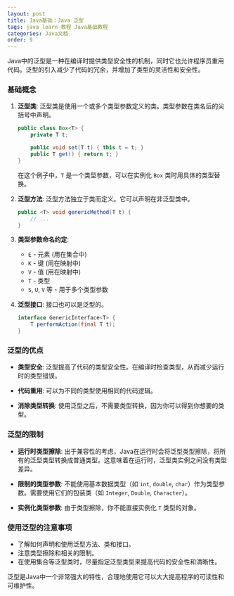 ```yaml
---
layout: post
title: Java基础：Java 泛型
tags: java learn 教程 Java基础教程
categories: Java文档
order: 9
---
```

Java中的泛型是一种在编译时提供类型安全性的机制，同时它也允许程序员重用代码。泛型的引入减少了代码的冗余，并增加了类型的灵活性和安全性。

### 基础概念

1. **泛型类**:
   泛型类是使用一个或多个类型参数定义的类。类型参数在类名后的尖括号中声明。
   ```java
   public class Box<T> {
       private T t;

       public void set(T t) { this.t = t; }
       public T get() { return t; }
   }
   ```
   在这个例子中，`T` 是一个类型参数，可以在实例化 `Box` 类时用具体的类型替换。

2. **泛型方法**:
   泛型方法独立于类而定义。它可以声明在非泛型类中。
   ```java
   public <T> void genericMethod(T t) {
       // ...
   }
   ```

3. **类型参数命名约定**:
   - `E` - 元素 (用在集合中)
   - `K` - 键 (用在映射中)
   - `V` - 值 (用在映射中)
   - `T` - 类型
   - `S`, `U`, `V` 等 - 用于多个类型参数

4. **泛型接口**:
   接口也可以是泛型的。
   ```java
   interface GenericInterface<T> {
       T performAction(final T t);
   }
   ```

### 泛型的优点

- **类型安全**:
  泛型提高了代码的类型安全性。在编译时检查类型，从而减少运行时的类型错误。

- **代码重用**:
  可以为不同的类型使用相同的代码逻辑。

- **消除类型转换**:
  使用泛型之后，不需要类型转换，因为你可以得到你想要的类型。

### 泛型的限制

- **运行时类型擦除**:
  出于兼容性的考虑，Java在运行时会将泛型类型擦除，将所有的泛型类型转换成普通类型。这意味着在运行时，泛型类实例之间没有类型差异。

- **限制的类型参数**:
  不能使用基本数据类型（如 `int`, `double`, `char`）作为类型参数。需要使用它们的包装类（如 `Integer`, `Double`, `Character`）。

- **实例化类型参数**:
  由于类型擦除，你不能直接实例化 `T` 类型的对象。

### 使用泛型的注意事项

- 了解如何声明和使用泛型方法、类和接口。
- 注意类型擦除和相关的限制。
- 在使用集合等泛型类时，尽量指定泛型类型来提高代码的安全性和清晰性。

泛型是Java中一个非常强大的特性，合理地使用它可以大大提高程序的可读性和可维护性。